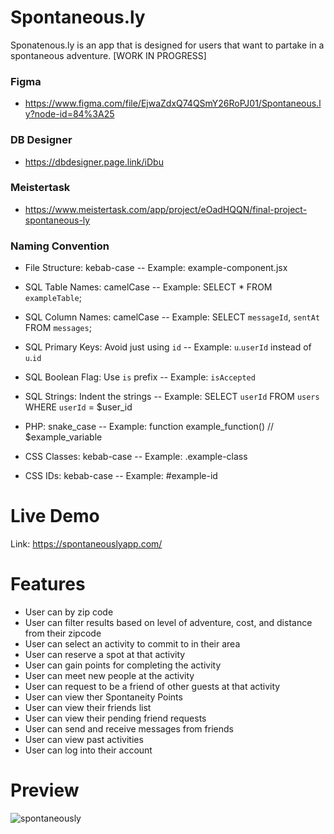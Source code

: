 # Spontaneous.ly
Sponatenous.ly is an app that is designed for users that want to partake in a spontaneous adventure.
[WORK IN PROGRESS]

### Figma
- https://www.figma.com/file/EjwaZdxQ74QSmY26RoPJ01/Spontaneous.ly?node-id=84%3A25

### DB Designer
- https://dbdesigner.page.link/iDbu

### Meistertask
- https://www.meistertask.com/app/project/eOadHQQN/final-project-spontaneous-ly

### Naming Convention
- File Structure: kebab-case
-- Example: example-component.jsx

- SQL Table Names: camelCase
-- Example: SELECT * FROM `exampleTable`;

- SQL Column Names: camelCase
-- Example: SELECT `messageId`, `sentAt` FROM `messages`;

- SQL Primary Keys: Avoid just using `id`
-- Example: `u`.`userId` instead of `u`.`id`

- SQL Boolean Flag: Use `is` prefix
-- Example: `isAccepted`

- SQL Strings: Indent the strings
-- Example: SELECT `userId`
              FROM `users`
             WHERE `userId` = $user_id

- PHP: snake_case
-- Example: function example_function() // $example_variable

- CSS Classes: kebab-case
-- Example: .example-class

- CSS IDs: kebab-case
-- Example: #example-id

# Live Demo
Link: https://spontaneouslyapp.com/

# Features
- User can by zip code
- User can filter results based on level of adventure, cost, and distance from their zipcode
- User can select an activity to commit to in their area
- User can reserve a spot at that activity
- User can gain points for completing the activity
- User can meet new people at the activity
- User can request to be a friend of other guests at that activity
- User can view ther Spontaneity Points
- User can view their friends list
- User can view their pending friend requests
- User can send and receive messages from friends
- User can view past activities
- User can log into their account

# Preview
![spontaneously](https://user-images.githubusercontent.com/53406674/70954210-14036d80-2021-11ea-9367-cf96cdc1f93e.gif)
